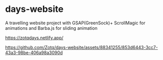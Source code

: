 # days-website
A travelling website project with GSAP(GreenSock)+ ScrollMagic for animations and Barba.js for sliding animation

https://zotqdays.netlify.app/

https://github.com/Zotq/days-website/assets/88341255/853d6443-3cc7-43a3-98be-406a98a3090d



